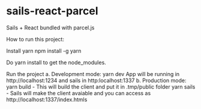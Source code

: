 # sails-react-parcel
Sails + React bundled with parcel.js

How to run this project:

Install yarn npm install -g yarn

Do yarn install to get the node_modules.

Run the project a. Development mode: yarn dev App will be running in http://localhost:1234 and sails in http:localhost:1337 b. Production mode: yarn build - This will build the client and put it in .tmp/public folder yarn sails - Sails will make the client avaiable and you can access as http://localhost:1337/index.htmls
